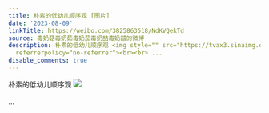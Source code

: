 ```yaml
---
title: 朴素的低幼儿顺序观 [图片]
date: '2023-08-09'
linkTitle: https://weibo.com/3825863518/NdKVQekTd
source: 毒奶菇毒奶茹毒奶茄毒奶喆毒奶囍的微博
description: 朴素的低幼儿顺序观 <img style="" src="https://tvax3.sinaimg.cn/large/e40a0b5ely1hgqbu429h9j23402c01kz.jpg"
  referrerpolicy="no-referrer"><br><br> ...
disable_comments: true
---
```

朴素的低幼儿顺序观 <img style="" src="https://tvax3.sinaimg.cn/large/e40a0b5ely1hgqbu429h9j23402c01kz.jpg" referrerpolicy="no-referrer"><br><br> ...